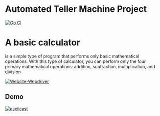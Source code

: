 
# Automated Teller Machine Project
[![Go CI](https://github.com/mjavadtavakoli/calculator/actions/workflows/main.yml/badge.svg)](https://github.com/mjavadtavakoli/calculator/actions/workflows/main.yml)


# A basic calculator 
is a simple type of program that performs only basic mathematical operations.
With this type of calculator, you can perform only the four primary mathematical operations: addition, subtraction, multiplication, and division


 [![Website-Webdriver](https://img.shields.io/badge/Robot-00ADD8?style=flat&logo=robot&logoColor=white)](https://sites.google.com/view/tavakoli/home)


## Demo 
[![asciicast](https://asciinema.org/a/9Ne0190iA0Q5eAO2W3dSGB8yh.svg)](https://asciinema.org/a/9Ne0190iA0Q5eAO2W3dSGB8yh)
